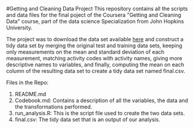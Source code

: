 #Getting and Cleaning Data Project
This repository contains all the scripts and data files for the final poject of the Coursera "Getting and Cleaning Data" course, part of the data science Specialization from John Hopkins University.

The project was to download the data set available [here](https://d396qusza40orc.cloudfront.net/getdata%2Fprojectfiles%2FUCI%20HAR%20Dataset.zip) and construct a tidy data set by merging the original test and training data sets, keeping only measurements on the mean and standard deviation of each measurement, matching activity codes with activity names, giving more descriptive names to variables, and finally, computing the mean on each column of the resulting data set to create a tidy data set named final.csv.

Files in the Repo:
1. README.md
2. Codebook.md: Contains a description of all the variables, the data and the transformations performed.
3. run_analysis.R: This is the script file used to create the two data sets.
4. final.csv: The tidy data set that is an output of our analysis.
